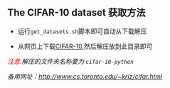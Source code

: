 ## The CIFAR-10 dataset 获取方法

- 运行`get_datasets.sh`脚本即可自动从下载解压

- 从网页上下载[CIFAR-10](https://link.zhihu.com/?target=http%3A//www.cs.toronto.edu/~kriz/cifar.html),然后解压放到此目录即可

*<font color=#FF0000>注意:</font>解压的文件夹名称要为 `cifar-10-python`*

*备用网址：http://www.cs.toronto.edu/~kriz/cifar.html*